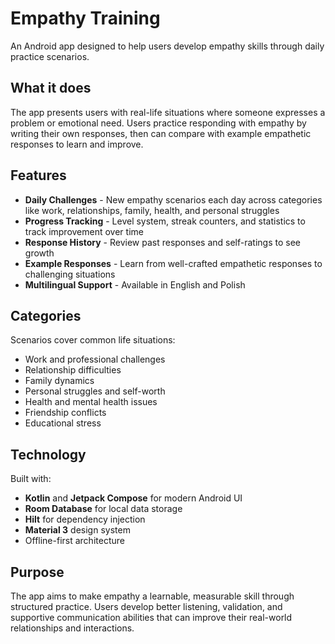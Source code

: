 # Empathy Training

An Android app designed to help users develop empathy skills through daily practice scenarios.

## What it does

The app presents users with real-life situations where someone expresses a problem or emotional
need. Users practice responding with empathy by writing their own responses, then can compare with
example empathetic responses to learn and improve.

## Features

- **Daily Challenges** - New empathy scenarios each day across categories like work, relationships,
  family, health, and personal struggles
- **Progress Tracking** - Level system, streak counters, and statistics to track improvement over
  time
- **Response History** - Review past responses and self-ratings to see growth
- **Example Responses** - Learn from well-crafted empathetic responses to challenging situations
- **Multilingual Support** - Available in English and Polish

## Categories

Scenarios cover common life situations:

- Work and professional challenges
- Relationship difficulties
- Family dynamics
- Personal struggles and self-worth
- Health and mental health issues
- Friendship conflicts
- Educational stress

## Technology

Built with:

- **Kotlin** and **Jetpack Compose** for modern Android UI
- **Room Database** for local data storage
- **Hilt** for dependency injection
- **Material 3** design system
- Offline-first architecture

## Purpose

The app aims to make empathy a learnable, measurable skill through structured practice. Users
develop better listening, validation, and supportive communication abilities that can improve their
real-world relationships and interactions.